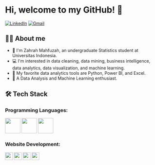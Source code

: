 # Hi, welcome to my GitHub! 👋

[![LinkedIn](https://img.shields.io/badge/LinkedIn-0077B5?style=for-the-badge&logo=linkedin&logoColor=white)](https://www.linkedin.com/in/zahrah-mahfuzah)
[![Gmail](https://img.shields.io/badge/Gmail-D14836?style=for-the-badge&logo=gmail&logoColor=white)](mailto:zahrahmahfuzah22@gmail.com)

## 👩‍💻 About me
- 👋 I'm Zahrah Mahfuzah, an undergraduate Statistics student at Universitas Indonesia.
- 💻 I'm interested in data cleaning, data mining, business intelligence, data analytics, data visualization, and machine learning.
- 🐍 My favorite data analytics tools are Python, Power BI, and Excel.
- 🚀 A Data Analysis and Machine Learning enthusiast.

## 🛠 Tech Stack
### Programming Languages:
<img src="https://upload.wikimedia.org/wikipedia/commons/c/c3/Python-logo-notext.svg" width="50"> <img src="https://upload.wikimedia.org/wikipedia/commons/8/87/Sql_data_base_with_logo.png" width="50"> <img src="https://upload.wikimedia.org/wikipedia/commons/d/d0/RStudio_logo_flat.svg" width="50"> 

### Website Development:
<img src="https://img.shields.io/badge/HTML5-E34F26?style=for-the-badge&logo=html5&logoColor=white" height="25">
<img src="https://img.shields.io/badge/CSS3-1572B6?style=for-the-badge&logo=css3&logoColor=white" height="25">
<img src="https://img.shields.io/badge/Flask-000000?style=for-the-badge&logo=flask&logoColor=white" height="25">
<img src="https://img.shields.io/badge/Wordpress-21759B?style=for-the-badge&logo=wordpress&logoColor=white" height="25">
